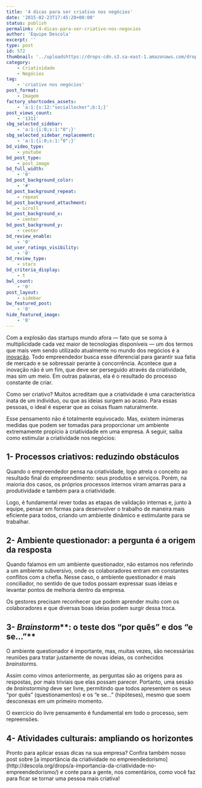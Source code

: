 ```yaml
---
title: '4 dicas para ser criativo nos negócios'
date: '2015-02-23T17:45:20+00:00'
status: publish
permalink: /4-dicas-para-ser-criativo-nos-negocios
author: 'Equipe Descola'
excerpt: ''
type: post
id: 572
thumbnail: '../uploadshttps://drops-cdn.s3.sa-east-1.amazonaws.com/drops-new/wp-content/uploads/2015/02/23174520/photo-1416339306562-f3d12fefd36f-150x150.jpg'
category:
    - Criatividade
    - Negócios
tag:
    - 'criativo nos negócios'
post_format:
    - Imagem
factory_shortcodes_assets:
    - 'a:1:{s:12:"sociallocker";b:1;}'
post_views_count:
    - '1311'
sbg_selected_sidebar:
    - 'a:1:{i:0;s:1:"0";}'
sbg_selected_sidebar_replacement:
    - 'a:1:{i:0;s:1:"0";}'
bd_video_type:
    - youtube
bd_post_type:
    - post_image
bd_full_width:
    - '0'
bd_post_background_color:
    - '#'
bd_post_background_repeat:
    - repeat
bd_post_background_attachment:
    - scroll
bd_post_background_x:
    - center
bd_post_background_y:
    - center
bd_review_enable:
    - '0'
bd_user_ratings_visibility:
    - '0'
bd_review_type:
    - stars
bd_criteria_display:
    - t
bwl_count:
    - '0'
post_layout:
    - sidebar
bw_featured_post:
    - '0'
hide_featured_image:
    - '0'
---
```

Com a explosão das startups mundo afora — fato que se soma à multiplicidade cada vez maior de tecnologias disponíveis — um dos termos que mais vem sendo utilizado atualmente no mundo dos negócios é a [inovação](http://descola.org/drops/como-o-design-ajuda-a-trazer-inovacoes-para-as-empresas/). Todo empreendedor busca esse diferencial para garantir sua fatia de mercado e se sobressair perante à concorrência. Acontece que a inovação não é um fim, que deve ser perseguido através da criatividade, mas sim um meio. Em outras palavras, ela é o resultado do processo constante de criar.

Como ser criativo? Muitos acreditam que a criatividade é uma característica inata de um indivíduo, ou que as ideias surgem ao acaso. Para essas pessoas, o ideal é esperar que as coisas fluam naturalmente.

Esse pensamento não é totalmente equivocado. Mas, existem inúmeras medidas que podem ser tomadas para proporcionar um ambiente extremamente propício à criatividade em uma empresa. A seguir, saiba como estimular a criatividade nos negócios:

 **1- Processos criativos: reduzindo obstáculos**
-------------------------------------------------

Quando o empreendedor pensa na criatividade, logo atrela o conceito ao resultado final do empreendimento: seus produtos e serviços. Porém, na maioria dos casos, os próprios processos internos viram amarras para a produtividade e também para a criatividade.

Logo, é fundamental rever todas as etapas de validação internas e, junto à equipe, pensar em formas para desenvolver o trabalho de maneira mais eficiente para todos, criando um ambiente dinâmico e estimulante para se trabalhar.

 **2- Ambiente questionador: a pergunta é a origem da resposta**
----------------------------------------------------------------

Quando falamos em um ambiente questionador, não estamos nos referindo a um ambiente subversivo, onde os colaboradores entram em constantes conflitos com a chefia. Nesse caso, o ambiente questionador é mais conciliador, no sentido de que todos possam expressar suas ideias e levantar pontos de melhoria dentro da empresa.

Os gestores precisam reconhecer que podem aprender muito com os colaboradores e que diversas boas ideias podem surgir dessa troca.

 **3- *Brainstorm*****: o teste dos “por quês” e dos “e se…”**
--------------------------------------------------------------

O ambiente questionador é importante, mas, muitas vezes, são necessárias reuniões para tratar justamente de novas ideias, os conhecidos *brainstorms*.

Assim como vimos anteriormente, as perguntas são as origens para as respostas, por mais triviais que elas possam parecer. Portanto, uma sessão de *brainstorming* deve ser livre, permitindo que todos apresentem os seus “por quês” (questionamentos) e os “e se…” (hipóteses), mesmo que soem desconexas em um primeiro momento.

O exercício do livre pensamento é fundamental em todo o processo, sem repreensões.

 **4- Atividades culturais: ampliando os horizontes**
-----------------------------------------------------

<div class="onp-locker-call" data-lock-id="onpLock103442" style="display: none;"> Por fim, é interessante que a empresa estimule atividades culturais sempre que possível. A criatividade é um exercício intelectual que depende de novos contextos para ser estimulada. Desde um passeio até um museu até uma viagem coletiva, tudo é válido.

Uma pessoa consegue trabalhar utlizando-se apenas do conteúdo e bagagem que angariou de suas vivências. Portanto, alguém que costume viajar bastante e ter contato com outras realidades estará mais propício a pensar “fora da caixa” e conceber soluções e ideias mais criativas.

 </div>   
Pronto para aplicar essas dicas na sua empresa? Confira também nosso post sobre [a importância da criatividade no empreendedorismo](http://descola.org/drops/a-importancia-da-criatividade-no-empreendedorismo/) e conte para a gente, nos comentários, como você faz para ficar se tornar uma pessoa mais criativa!